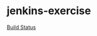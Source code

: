 # jenkins-exercise
[Build Status](http://ec2-35-182-81-66.ca-central-1.compute.amazonaws.com/buildStatus/icon?job=jenkins-github-challenge "http://ec2-35-182-81-66.ca-central-1.compute.amazonaws.com/job/jenkins-github-challenge/")

